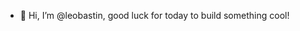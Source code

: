 - 👋 Hi, I’m @leobastin, good luck for today to build something cool!
<!---
leobastin/leobastin is a ✨ special ✨ repository because its `README.md` (this file) appears on your GitHub profile.
You can click the Preview link to take a look at your changes.
--->
